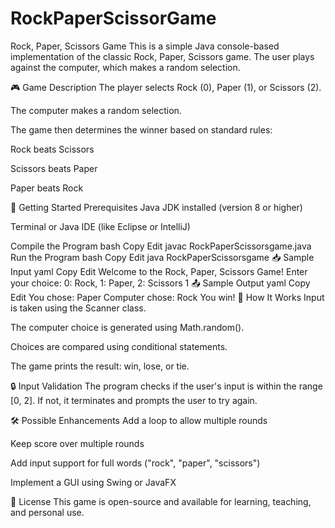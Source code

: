 # RockPaperScissorGame

Rock, Paper, Scissors Game
This is a simple Java console-based implementation of the classic Rock, Paper, Scissors game. The user plays against the computer, which makes a random selection.

🎮 Game Description
The player selects Rock (0), Paper (1), or Scissors (2).

The computer makes a random selection.

The game then determines the winner based on standard rules:

Rock beats Scissors

Scissors beats Paper

Paper beats Rock

🚀 Getting Started
Prerequisites
Java JDK installed (version 8 or higher)

Terminal or Java IDE (like Eclipse or IntelliJ)

Compile the Program
bash
Copy
Edit
javac RockPaperScissorsgame.java
Run the Program
bash
Copy
Edit
java RockPaperScissorsgame
📥 Sample Input
yaml
Copy
Edit
Welcome to the Rock, Paper, Scissors Game!
Enter your choice:
0: Rock, 1: Paper, 2: Scissors
1
📤 Sample Output
yaml
Copy
Edit
You chose: Paper
Computer chose: Rock
You win!
🧠 How It Works
Input is taken using the Scanner class.

The computer choice is generated using Math.random().

Choices are compared using conditional statements.

The game prints the result: win, lose, or tie.

🔒 Input Validation
The program checks if the user's input is within the range [0, 2]. If not, it terminates and prompts the user to try again.

🛠️ Possible Enhancements
Add a loop to allow multiple rounds

Keep score over multiple rounds

Add input support for full words ("rock", "paper", "scissors")

Implement a GUI using Swing or JavaFX

📄 License
This game is open-source and available for learning, teaching, and personal use.
